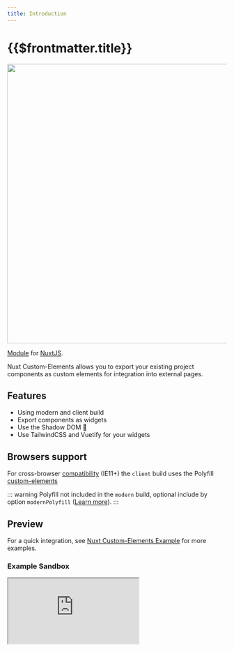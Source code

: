 ```yaml
---
title: Introduction
---
```


# {{$frontmatter.title}}

<img src="/intro-light.png" width="1280" height="640" alt=""/>

[Module](https://github.com/GrabarzUndPartner/nuxt-custom-elements) for [NuxtJS](https://nuxtjs.org).

Nuxt Custom-Elements allows you to export your existing project components as custom elements for integration into external pages.

## Features

- Using modern and client build
- Export components as widgets
- Use the Shadow DOM 🥷
- Use TailwindCSS and Vuetify for your widgets

## Browsers support

For cross-browser [compatibility](https://github.com/ungap/custom-elements#compatibility) (IE11+) the `client` build uses the Polyfill [custom-elements](https://github.com/ungap/custom-elements)

::: warning
Polyfill not included in the `modern` build, optional include by option `modernPolyfill` ([Learn more](https://nuxt-custom-elements.grabarzundpartner.dev/options/#modernpolyfill)).
:::

## Preview

For a quick integration, see [Nuxt Custom-Elements Example](https://grabarzundpartner.github.io/nuxt-custom-elements-example/) for more examples.

### Example Sandbox

<iframe class="embed-sandbox" src="https://codesandbox.io/embed/github/GrabarzUndPartner/nuxt-custom-elements/tree/main/?fontsize=14&hidenavigation=1&module=%2Fexample%2Fcomponents%2FExample.vue&theme=dark"></iframe>
